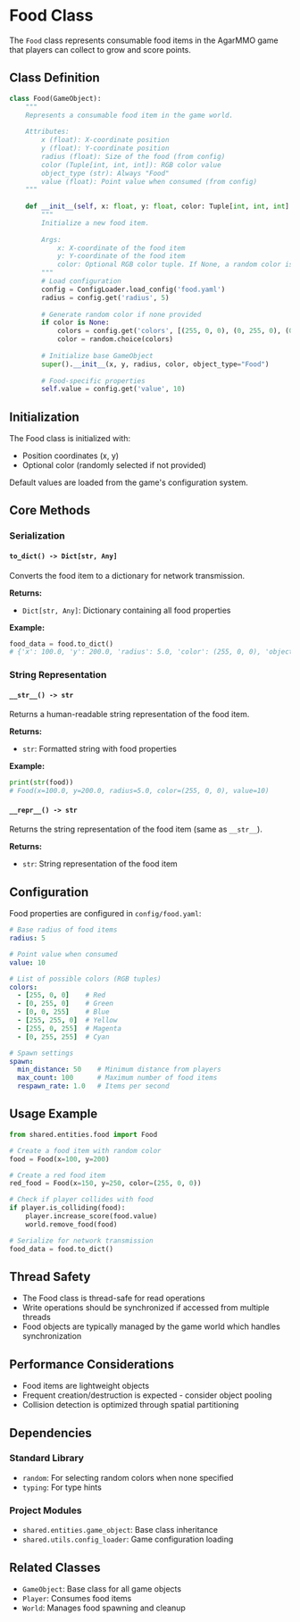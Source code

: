 # Food Class

The `Food` class represents consumable food items in the AgarMMO game that players can collect to grow and score points.

## Class Definition

```python
class Food(GameObject):
    """
    Represents a consumable food item in the game world.
    
    Attributes:
        x (float): X-coordinate position
        y (float): Y-coordinate position
        radius (float): Size of the food (from config)
        color (Tuple[int, int, int]): RGB color value
        object_type (str): Always "Food"
        value (float): Point value when consumed (from config)
    """
    
    def __init__(self, x: float, y: float, color: Tuple[int, int, int] = None):
        """
        Initialize a new food item.
        
        Args:
            x: X-coordinate of the food item
            y: Y-coordinate of the food item
            color: Optional RGB color tuple. If None, a random color is chosen from config.
        """
        # Load configuration
        config = ConfigLoader.load_config('food.yaml')
        radius = config.get('radius', 5)
        
        # Generate random color if none provided
        if color is None:
            colors = config.get('colors', [(255, 0, 0), (0, 255, 0), (0, 0, 255)])
            color = random.choice(colors)
            
        # Initialize base GameObject
        super().__init__(x, y, radius, color, object_type="Food")
        
        # Food-specific properties
        self.value = config.get('value', 10)
```

## Initialization

The Food class is initialized with:

- Position coordinates (x, y)
- Optional color (randomly selected if not provided)

Default values are loaded from the game's configuration system.

## Core Methods

### Serialization

#### `to_dict() -> Dict[str, Any]`

Converts the food item to a dictionary for network transmission.

**Returns:**

- `Dict[str, Any]`: Dictionary containing all food properties

**Example:**

```python
food_data = food.to_dict()
# {'x': 100.0, 'y': 200.0, 'radius': 5.0, 'color': (255, 0, 0), 'object_type': 'Food', 'value': 10}
```

### String Representation

#### `__str__() -> str`

Returns a human-readable string representation of the food item.

**Returns:**

- `str`: Formatted string with food properties

**Example:**

```python
print(str(food))
# Food(x=100.0, y=200.0, radius=5.0, color=(255, 0, 0), value=10)
```

#### `__repr__() -> str`

Returns the string representation of the food item (same as `__str__`).

**Returns:**

- `str`: String representation of the food item

## Configuration

Food properties are configured in `config/food.yaml`:

```yaml
# Base radius of food items
radius: 5

# Point value when consumed
value: 10

# List of possible colors (RGB tuples)
colors:
  - [255, 0, 0]    # Red
  - [0, 255, 0]    # Green
  - [0, 0, 255]    # Blue
  - [255, 255, 0]  # Yellow
  - [255, 0, 255]  # Magenta
  - [0, 255, 255]  # Cyan

# Spawn settings
spawn:
  min_distance: 50    # Minimum distance from players
  max_count: 100      # Maximum number of food items
  respawn_rate: 1.0   # Items per second
```

## Usage Example

```python
from shared.entities.food import Food

# Create a food item with random color
food = Food(x=100, y=200)

# Create a red food item
red_food = Food(x=150, y=250, color=(255, 0, 0))

# Check if player collides with food
if player.is_colliding(food):
    player.increase_score(food.value)
    world.remove_food(food)

# Serialize for network transmission
food_data = food.to_dict()
```

## Thread Safety

- The Food class is thread-safe for read operations
- Write operations should be synchronized if accessed from multiple threads
- Food objects are typically managed by the game world which handles synchronization

## Performance Considerations

- Food items are lightweight objects
- Frequent creation/destruction is expected - consider object pooling
- Collision detection is optimized through spatial partitioning

## Dependencies

### Standard Library

- `random`: For selecting random colors when none specified
- `typing`: For type hints

### Project Modules

- `shared.entities.game_object`: Base class inheritance
- `shared.utils.config_loader`: Game configuration loading

## Related Classes

- `GameObject`: Base class for all game objects
- `Player`: Consumes food items
- `World`: Manages food spawning and cleanup
